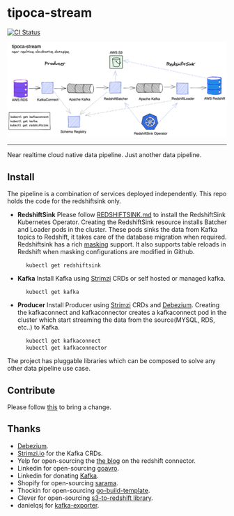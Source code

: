# tipoca-stream
[![CI Status](https://travis-ci.com/practo/tipoca-stream.svg?token=kWeQdLBoqkiCi2kdxHdt&branch=master)](https://travis-ci.com/practo/tipoca-stream)

<img src="./build/arch.png">

---

Near realtime cloud native data pipeline. Just another data pipeline.

## Install
The pipeline is a combination of services deployed independently. This repo holds the code for the redshiftsink only.

- **RedshiftSink** Please follow [REDSHIFTSINK.md](https://github.com/practo/tipoca-stream/blob/master/REDSHIFTSINK.md) to install the RedshiftSink Kubernetes Operator. Creating the RedshiftSink resource installs Batcher and Loader pods in the cluster. These pods sinks the data from Kafka topics to Redshift, it takes care of the database migration when required. Redshiftsink has a rich [masking](https://github.com/practo/tipoca-stream/blob/master/MASKING.md) support. It also supports table reloads in Redshift when masking configurations are modified in Github.
```
      kubectl get redshiftsink
```

- **Kafka** Install Kafka using [Strimzi](http://strimzi.io/) CRDs or self hosted or managed kafka.
```
      kubectl get kafka
```

- **Producer** Install Producer using [Strimzi](http://strimzi.io/) CRDs and [Debezium](https://debezium.io/). Creating the kafkaconnect and kafkaconnector creates a kafkaconnect pod in the cluster which start streaming the data from the source(MYSQL, RDS, etc..) to Kafka.
```
      kubectl get kafkaconnect
      kubectl get kafkaconnector
```

The project has pluggable libraries which can be composed to solve any other data pipeline use case.

## Contribute
Please follow [this](https://github.com/practo/tipoca-stream/blob/master/REDSHIFTSINK.md#contributing) to bring a change.

## Thanks

- [Debezium](https://debezium.io/).
- [Strimzi.io](http://strimzi.io/) for the Kafka CRDs.
- Yelp for open-sourcing the [the blog](https://engineeringblog.yelp.com/2016/10/redshift-connector.html) on the redshift connector.
- Linkedin for open-sourcing [goavro](https://github.com/linkedin/goavro).
- Linkedin for donating [Kafka](https://kafka.apache.org).
- Shopify for open-sourcing [sarama](https://github.com/Shopify/sarama).
- Thockin for open-sourcing [go-build-template](https://github.com/thockin/go-build-template).
- Clever for open-sourcing [s3-to-redshift library](https://github.com/Clever/s3-to-redshift/).
- danielqsj for [kafka-exporter](https://github.com/danielqsj/kafka_exporter).
